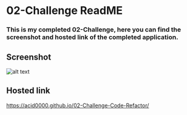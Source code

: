 # 02-Challenge ReadME

### This is my completed 02-Challenge, here you can find the screenshot and hosted link of the completed application.
## Screenshot
![alt text](https://github.com/Acid0000/02-Challenge-Code-Refactor/blob/main/assets/images/completed.png?raw=true)
## Hosted link
https://acid0000.github.io/02-Challenge-Code-Refactor/

